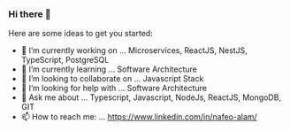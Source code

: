### Hi there 👋

Here are some ideas to get you started:

- 🔭 I’m currently working on ... Microservices, ReactJS, NestJS, TypeScript, PostgreSQL
- 🌱 I’m currently learning ... Software Architecture
- 👯 I’m looking to collaborate on ... Javascript Stack
- 🤔 I’m looking for help with ... Software Architecture
- 💬 Ask me about ... Typescript, Javascript, NodeJs, ReactJS, MongoDB, GIT
- 📫 How to reach me: ... https://www.linkedin.com/in/nafeo-alam/

